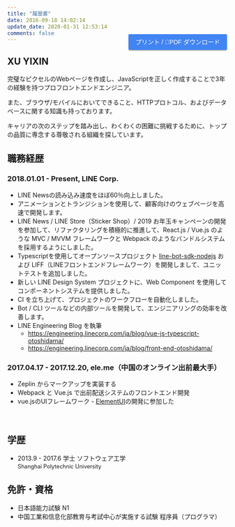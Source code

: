 ```yaml
---
title: "履歴書"
date: 2016-09-18 14:02:14
update_date: 2020-01-31 12:53:14
comments: false
---
```


<button id="print" onclick="print();ga('send','event','click','resumeDownload')">プリント / PDF ダウンロード </button>

## XU YIXIN

完璧なピクセルのWebページを作成し、JavaScriptを正しく作成することで3年の経験を持つプロフロントエンドエンジニア。

また、ブラウザ/モバイルにおいてできること、HTTPプロトコル、およびデータベースに関する知識も持っております。

キャリアの次のステップを踏み出し、わくわくの困難に挑戦するために、トップの品質に専念する尊敬される組織を探しています。


## 職務経歴

### 2018.01.01 - Present, LINE Corp.
- LINE Newsの読み込み速度をほぼ60％向上しました。
- アニメーションとトランジションを使用して、顧客向けのウェブページを高速で開発します。
- LINE News / LINE Store（Sticker Shop）/ 2019 お年玉キャンペーンの開発を参加して、リファクタリングを積極的に推進して、React.js / Vue.js のような MVC / MVVM フレームワークと Webpack のようなバンドルシステムを採用するようにしました。
- Typescriptを使用してオープンソースプロジェクト [line-bot-sdk-nodejs](https://github.com/line/line-bot-sdk-nodejs) および LIFF（LINEフロントエンドフレームワーク）を開発しまして、ユニットテストを追加しました。
- 新しい LINE Design System プロジェクトに、Web Component を使用してコンポーネントシステムを提供しました。
- CI を立ち上げて、プロジェクトのワークフローを自動化しました。
- Bot / CLI ツールなどの内部ツールを開発して、エンジニアリングの効率を改善します。
- LINE Engineering Blog を執筆
  - https://engineering.linecorp.com/ja/blog/vue-js-typescript-otoshidama/
  - https://engineering.linecorp.com/ja/blog/front-end-otoshidama/


### 2017.04.17 - 2017.12.20, ele.me（中国のオンライン出前最大手）
- Zeplin からマークアップを実装する
- Webpack と Vue.js で出前配送システムのフロントエンド開発
- vue.jsのUIフレームワーク - [ElementUI](https://element.eleme.io/#/)の開発に参加した

<!-- ### 2016.06.20 - 2017.04.14 030buy.com / rennigou.jp （日本商品代理購入サイト、インターン）
> - canvas2D や CSS や Javascript で活動ページを完成　アニメーション満載
> - php、gulp.js、vue.jsで一緒に業務システムを完成
> - モバイルウェブページの完成、ページにネイティブと通信 -->
　　

## 学歴
- 2013.9 - 2017.6 学士 ソフトウェア工学 <br /><span style="font-size: 90%"> Shanghai Polytechnic University  </span>

## 免許・資格
- 日本語能力試験 N1
- 中国工業和信息化部教育与考試中心が実施する試験 程序員（プログラマ）
　　


<!-- ## その他の個人作品
> [Canvas Contribution](https://github.com/xingoxu/canvas-contribution) - **Canvas2D / ES2015 / NPMpackage**
> [PS4 Wallpaper Helper](http://works.xingoxu.com/ps4helper/) - **Electron/Express.js/socket.io**
> [代理購入サイト価格比較ツール（中国語のみ）](http://works.xingoxu.com/buy-calc/) - **React.js**
> [ブログ](https://blog.xingoxu.com/ja/) - **HTML/CSS/JS**
> もっと \>\>　[作品](http://works.xingoxu.com/) -->


<style markdown="0">
  #print {
    float: right;
    margin-top: -34px;
    background: rgb(65, 132, 243);
    color: #FFF;
    border: 0;
    outline: 0;
    padding: 0 16px;
    border-radius: 2px;
    font-size: 14px;
    line-height: 36px;
    cursor: pointer;
    transition: .3s all ease;
    box-shadow: 0 2px 2px 0 rgba(0,0,0,.14), 0 1px 5px 0 rgba(0,0,0,.12), 0 3px 1px -2px rgba(0,0,0,.2);    
  }
  #print:hover {
    background: rgba(65, 132, 243,.8);
  }
  #print:focus {
    background: #3a78de;
  }
  #print:active {
    background: #3264b7;
    box-shadow: 0 8px 10px 1px rgba(0,0,0,.14), 0 3px 14px 2px rgba(0,0,0,.12), 0 5px 5px -3px rgba(0,0,0,.4);
  }
  @media print {
    #comments, #footer,.article-share,.right-col,#print {
      display: none;
    }
    #container .mid-col {
      right: 0;
    }
    .article {
      margin: 0;
      padding: 0;
      box-shadow: none;
    }
    .article-title {
      margin-bottom: 0;
    }
    .article-entry {
      margin-top: 10px;
    }
    #XU-YIXIN {
      margin-top: 0;
    }
    body {
      background: #FFF;
      font-size: 14px;
    }
  }
</style>